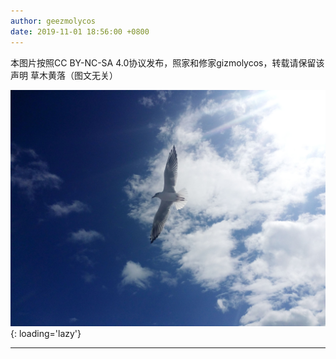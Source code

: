 ```yaml
---
author: geezmolycos
date: 2019-11-01 18:56:00 +0800
---
```


本图片按照CC BY-NC-SA 4.0协议发布，照家和修家gizmolycos，转载请保留该声明 草木黄落（图文无关）

![](/images/qq-zone/2019-11-01-bird.jpg){: loading='lazy'}

---
